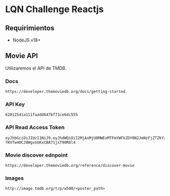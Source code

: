 # LQN Challenge Reactjs

## Requirimientos
- NodeJS v18+


## Movie API

Utilizaremos el API de TMDB.

### Docs
```
https://developer.themoviedb.org/docs/getting-started
```

### API Key
```
62012541a111faadd647bf71ce6dc555
```

### API Read Access Token
```
eyJhbGciOiJIUzI1NiJ9.eyJhdWQiOiI2MjAxMjU0MWExMTFmYWFkZDY0N2JmNzFjZTZkYzU1NSIsInN1YiI6IjY2MWM5NDYyMzg5ZGExMDE2MzM1OTFiZCIsInNjb3BlcyI6WyJhcGlfcmVhZCJdLCJ2ZXJzaW9uIjoxfQ.NoyUjmNWtkt-7KVTw4OCJ8WgvoGKxCBA71jxT90R6l4
```

### Movie discover ednpoint
```
https://developer.themoviedb.org/reference/discover-movie
```

### Images
```
http://image.tmdb.org/t/p/w500/<poster_path>
```